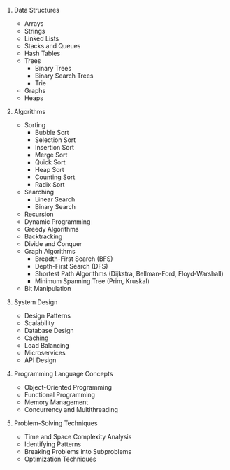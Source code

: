 1. Data Structures
   - Arrays
   - Strings
   - Linked Lists
   - Stacks and Queues
   - Hash Tables
   - Trees
     - Binary Trees
     - Binary Search Trees
     - Trie
   - Graphs
   - Heaps

2. Algorithms
   - Sorting
     - Bubble Sort
     - Selection Sort
     - Insertion Sort
     - Merge Sort
     - Quick Sort
     - Heap Sort
     - Counting Sort
     - Radix Sort
   - Searching
     - Linear Search
     - Binary Search
   - Recursion
   - Dynamic Programming
   - Greedy Algorithms
   - Backtracking
   - Divide and Conquer
   - Graph Algorithms
     - Breadth-First Search (BFS)
     - Depth-First Search (DFS)
     - Shortest Path Algorithms (Dijkstra, Bellman-Ford, Floyd-Warshall)
     - Minimum Spanning Tree (Prim, Kruskal)
   - Bit Manipulation

3. System Design
   - Design Patterns
   - Scalability
   - Database Design
   - Caching
   - Load Balancing
   - Microservices
   - API Design

4. Programming Language Concepts
   - Object-Oriented Programming
   - Functional Programming
   - Memory Management
   - Concurrency and Multithreading

5. Problem-Solving Techniques
   - Time and Space Complexity Analysis
   - Identifying Patterns
   - Breaking Problems into Subproblems
   - Optimization Techniques
